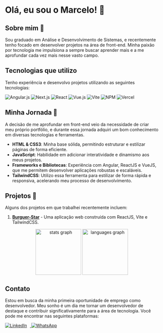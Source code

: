 # Olá, eu sou o Marcelo! 👋

## Sobre mim :bust_in_silhouette:

Sou graduado em Análise e Desenvolvimento de Sistemas, e recentemente tenho focado em desenvolver projetos na área de front-end. Minha paixão por tecnologia me impulsiona a sempre buscar aprender mais e a me aprofundar cada vez mais nesse vasto campo.

## Tecnologias que utilizo

Tenho experiência e desenvolvo projetos utilizando as seguintes tecnologias:

<span>
  <img src="https://img.shields.io/badge/angular.js-%23E23237.svg?style=for-the-badge&logo=angularjs&logoColor=white" alt="Angular.js">
  <img src="https://img.shields.io/badge/Next-black?style=for-the-badge&logo=next.js&logoColor=white" alt="Next.js">
  <img src="https://img.shields.io/badge/react-%2320232a.svg?style=for-the-badge&logo=react&logoColor=%2361DAFB" alt="React">
  <img src="https://img.shields.io/badge/vue.js-%2335495e.svg?style=for-the-badge&logo=vuedotjs&logoColor=%234FC08D" alt="Vue.js">
  <img src="https://img.shields.io/badge/vite-%23646CFF.svg?style=for-the-badge&logo=vite&logoColor=white" alt="Vite">
  <img src="https://img.shields.io/badge/NPM-%23CB3837.svg?style=for-the-badge&logo=npm&logoColor=white" alt="NPM">
  <img src="https://img.shields.io/badge/vercel-%23000000.svg?style=for-the-badge&logo=vercel&logoColor=white" alt="Vercel">
</span>


<!--
<div align="left">
  <img src="https://cdn.jsdelivr.net/gh/devicons/devicon/icons/html5/html5-original.svg" height="40" alt="html5 logo"  />
  <img width="12" />
  <img src="https://cdn.jsdelivr.net/gh/devicons/devicon/icons/css3/css3-original.svg" height="40" alt="css3 logo"  />
  <img width="12" />
  <img src="https://cdn.jsdelivr.net/gh/devicons/devicon/icons/javascript/javascript-original.svg" height="40" alt="javascript logo"  />
  <img width="12" />
  <img src="https://cdn.jsdelivr.net/gh/devicons/devicon/icons/angularjs/angularjs-original.svg" height="40" alt="angularjs logo"  />
  <img width="12" />
  <img src="https://cdn.jsdelivr.net/gh/devicons/devicon/icons/react/react-original.svg" height="40" alt="react logo"  />
  <img width="12" />
  <img src="https://cdn.jsdelivr.net/gh/devicons/devicon/icons/vuejs/vuejs-original.svg" height="40" alt="vuejs logo"  />
  <img width="12" />
  <img src="https://cdn.jsdelivr.net/gh/devicons/devicon/icons/typescript/typescript-original.svg" height="40" alt="typescript logo" />
  <img src="https://www.vectorlogo.zone/logos/tailwindcss/tailwindcss-icon.svg" height="40" alt="tailwind" /> 
</div>
-->
###

## Minha Jornada :rocket:

A decisão de me aprofundar em front-end veio da necessidade de criar meu próprio portfólio, e durante essa jornada adquiri um bom conhecimento em diversas tecnologias e ferramentas.

- **HTML & CSS3**: Minha base sólida, permitindo estruturar e estilizar páginas de forma eficiente.
- **JavaScript**: Habilidade em adicionar interatividade e dinamismo aos meus projetos.
- **Frameworks e Bibliotecas**: Experiência com Angular, ReactJS e VueJS, que me permitem desenvolver aplicações robustas e escaláveis.
- **TailwindCSS**: Utilizo essa ferramenta para estilizar de forma rápida e responsiva, acelerando meu processo de desenvolvimento.

## Projetos :newspaper:

Alguns dos projetos em que trabalhei recentemente incluem:

1. **[Burguer-Star](https://burguer-star.vercel.app/)** - Uma aplicação web construída com ReactJS, Vite e TailwindCSS.
<!--2. **[Projeto 2](link-para-o-projeto)** - Um SPA (Single Page Application) desenvolvido com Angular e Sass.-->
<!--3. **[Projeto 3](link-para-o-projeto)** - Um site responsivo utilizando VueJS e Bootstrap.-->

<!--## Portfólio :globe_with_meridians:-->

<!--Você pode conferir mais sobre o meu trabalho no meu [portfólio](https://www.seuportifolio.com).-->

<!--##-->

<div align="center">
  <img src="https://github-readme-stats.vercel.app/api?username=marcelofdsantos&hide_title=false&hide_rank=false&show_icons=true&include_all_commits=true&count_private=true&disable_animations=false&theme=dracula&locale=en&hide_border=false&order=1" height="150" alt="stats graph"  />
  <img src="https://github-readme-stats.vercel.app/api/top-langs?username=marcelofdsantos&locale=en&hide_title=false&layout=compact&card_width=320&langs_count=5&theme=dracula&hide_border=false&order=2" height="150" alt="languages graph"  />
</div>

###

## Contato

Estou em busca da minha primeira oportunidade de emprego como desenvolvedor. Meu sonho é um dia me tornar um desenvolvedor de destaque e contribuir significativamente para a área de tecnologia. Você pode me encontrar nas seguintes plataformas:

<div>
  <a href="https://www.linkedin.com/in/marcelo-santos-777972ba/" target="_blank">
    <img src="https://img.shields.io/badge/LinkedIn-0077B5?style=for-the-badge&logo=linkedin&logoColor=white" alt="LinkedIn" style="margin-right: 10px;">
  </a>
  <a href="https://wa.me/5513982092523" target="_blank">
    <img src="https://img.shields.io/badge/WhatsApp-25D366?style=for-the-badge&logo=whatsapp&logoColor=white" alt="WhatsApp">
  </a>
</div>


